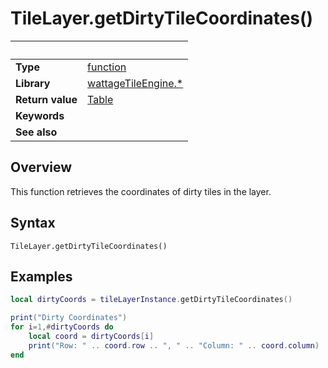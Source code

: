 # TileLayer.getDirtyTileCoordinates()

|                      | &nbsp; 
| -------------------- | ---------------------------------------------------------------
| __Type__             | [function](http://docs.coronalabs.com/api/type/Function.html)
| __Library__          | [wattageTileEngine.*](Readme.markdown)
| __Return value__     | [Table](http://docs.coronalabs.com/api/type/Table.html)
| __Keywords__         | 
| __See also__         | 


## Overview

This function retrieves the coordinates of dirty tiles in
the layer.


## Syntax

	TileLayer.getDirtyTileCoordinates()


## Examples

``````lua
local dirtyCoords = tileLayerInstance.getDirtyTileCoordinates()

print("Dirty Coordinates")
for i=1,#dirtyCoords do
    local coord = dirtyCoords[i]
    print("Row: " .. coord.row .. ", " .. "Column: " .. coord.column)
end
``````